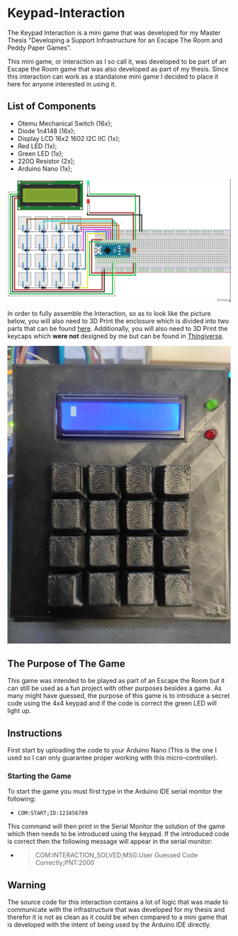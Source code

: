# Keypad-Interaction

The Keypad Interaction is a mini game that was developed for my Master Thesis "Developing a Support Infrastructure for an Escape The Room and Peddy Paper Games".

This mini game, or interaction as I so call it, was developed to be part of an Escape the Room game that was also developed as part of my thesis. Since this interaction can work as a standalone mini game I decided to place it here for anyone interested in using it.

## List of Components

- Otemu Mechanical Switch (16x);
- Diode 1n4148 (16x);
- Display LCD 16x2 1602 I2C IIC (1x);
- Red LED (1x);
- Green LED (1x);
- 220Ω Resistor (2x);
- Arduino Nano (1x);

![Wiring Diagram](images/KeypadElectricalDiagram_bb.jpg)

In order to fully assemble the Interaction, so as to look like the picture below, you will also need to 3D Print the enclosure which is divided into two parts that can be found [here](enclosure/). Additionally, you will also need to 3D Print the keycaps which **were not** designed by me but can be found in [Thingiverse](https://www.thingiverse.com/thing:2783650).

![Assembled Interaction](images/AssembledInteraction.jpeg)

## The Purpose of The Game

This game was intended to be played as part of an Escape the Room but it can still be used as a fun project with other purposes besides a game. As many might have guessed, the purpose of this game is to introduce a secret code using the 4x4 keypad and if the code is correct the green LED will light up.

## Instructions

First start by uploading the code to your Arduino Nano (This is the one I used so I can only guarantee proper working with this micro-controller).

### Starting the Game

To start the game you must first type in the Arduino IDE serial monitor the following:

- `COM:START;ID:123456789`

This command will then print in the Serial Monitor the solution of the game which then needs to be introduced using the keypad. If the introduced code is correct then the following message will appear in the serial monitor:

- > COM:INTERACTION_SOLVED;MSG:User Guessed Code Correctly;PNT:2000

## Warning

The source code for this interaction contains a lot of logic that was made to communicate with the infrastructure that was developed for my thesis and therefor it is not as clean as it could be when compared to a mini game that is developed with the intent of being used by the Arduino IDE directly.